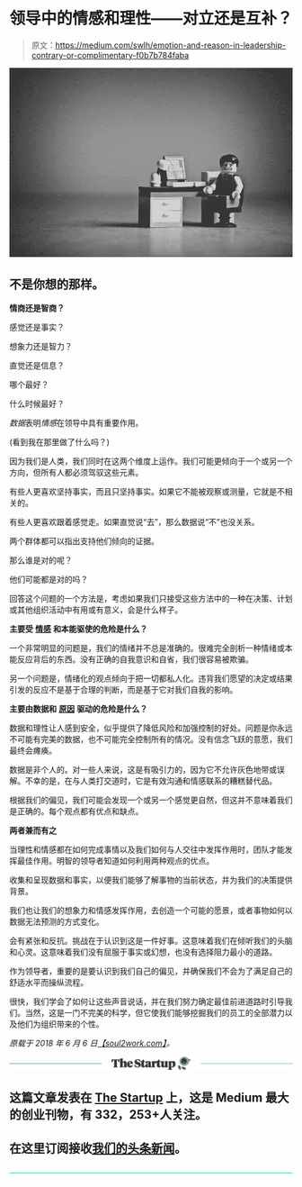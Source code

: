# 领导中的情感和理性——对立还是互补？

> 原文：<https://medium.com/swlh/emotion-and-reason-in-leadership-contrary-or-complimentary-f0b7b784faba>

![](img/807c1ceb7ed36222488a0ae2913d04a3.png)

## 不是你想的那样。

**情商还是智商？**

感觉还是事实？

想象力还是智力？

直觉还是信息？

哪个最好？

什么时候最好？

*数据*表明*情感*在领导中具有重要作用。

(看到我在那里做了什么吗？)

因为我们是人类，我们同时在这两个维度上运作。我们可能更倾向于一个或另一个方向，但所有人都必须驾驭这些元素。

有些人更喜欢坚持事实，而且只坚持事实。如果它不能被观察或测量，它就是不相关的。

有些人更喜欢跟着感觉走。如果直觉说“去”，那么数据说“不”也没关系。

两个群体都可以指出支持他们倾向的证据。

那么谁是对的呢？

他们可能都是对的吗？

回答这个问题的一个方法是，考虑如果我们只接受这些方法中的一种在决策、计划或其他组织活动中有用或有意义，会是什么样子。

**主要受** [**情感**](https://www.psychologytoday.com/us/blog/sweet-emotion/201407/how-brief-are-emotions) **和本能驱使的危险是什么？**

一个非常明显的问题是，我们的情绪并不总是准确的。很难完全剖析一种情绪或本能反应背后的东西。没有正确的自我意识和自省，我们很容易被欺骗。

另一个问题是，情绪化的观点倾向于把一切都私人化。违背我们愿望的决定或结果引发的反应不是基于合理的判断，而是基于它对我们自我的影响。

**主要由数据和** [**原因**](https://harvardmagazine.com/2002/07/the-limits-of-logic-html) **驱动的危险是什么？**

数据和理性让人感到安全，似乎提供了降低风险和加强控制的好处。问题是你永远不可能有完美的数据，也不可能完全控制所有的情况。没有信念飞跃的意愿，我们最终会瘫痪。

数据是非个人的。对一些人来说，这是有吸引力的，因为它不允许灰色地带或误解。不幸的是，在与人类打交道时，它是有效沟通和情感联系的糟糕替代品。

根据我们的偏见，我们可能会发现一个或另一个感觉更自然，但这并不意味着我们是正确的。每个观点都有优点和缺点。

**两者兼而有之**

当理性和情感都在如何完成事情以及我们如何与人交往中发挥作用时，团队才能发挥最佳作用。明智的领导者知道如何利用两种观点的优点。

收集和呈现数据和事实，以便我们能够了解事物的当前状态，并为我们的决策提供背景。

我们也让我们的想象力和情感发挥作用，去创造一个可能的愿景，或者事物如何以数据无法预测的方式变化。

会有紧张和反抗。挑战在于认识到这是一件好事。这意味着我们在倾听我们的头脑和心灵。这意味着我们没有屈服于事实或幻想，也没有选择阻力最小的道路。

作为领导者，重要的是要认识到我们自己的偏见，并确保我们不会为了满足自己的舒适水平而操纵流程。

很快，我们学会了如何让这些声音说话，并在我们努力确定最佳前进道路时引导我们。当然，这是一门不完美的科学，但它使我们能够挖掘我们的员工的全部潜力以及他们为组织带来的个性。

*原载于 2018 年 6 月 6 日*[*【soul2work.com】*](https://soul2work.com/2018/06/emotion-and-reason-in-leadership/)*。*

[![](img/308a8d84fb9b2fab43d66c117fcc4bb4.png)](https://medium.com/swlh)

## 这篇文章发表在 [The Startup](https://medium.com/swlh) 上，这是 Medium 最大的创业刊物，有 332，253+人关注。

## 在这里订阅接收[我们的头条新闻](http://growthsupply.com/the-startup-newsletter/)。

[![](img/b0164736ea17a63403e660de5dedf91a.png)](https://medium.com/swlh)